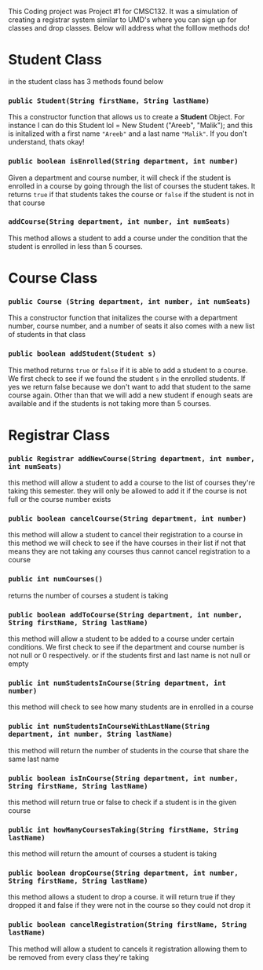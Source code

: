This Coding project was Project #1 for CMSC132.
It was a simulation of creating a registrar system similar to UMD's where you can sign up for classes and drop classes. 
Below will address what the folllow methods do!

# Student Class
in the student class has 3 methods found below

### `public Student(String firstName, String lastName)`
This a constructor function that allows us to create a **Student** Object.
For instance I can do this Student lol = New Student ("Areeb", "Malik");
and this is initalized with a first name `"Areeb"` and a last name `"Malik"`.
If you don't understand, thats okay!

### `public boolean isEnrolled(String department, int number)`
Given a department and course number, it will check if the student is enrolled in a course
by going through the list of courses the student takes. It returns `true` if that students takes the course
or `false` if the student is not in that course

### `addCourse(String department, int number, int numSeats)`
This method allows a student to add a course under the condition that the student is enrolled in less than 5 courses.

# Course Class

### `public Course (String department, int number, int numSeats)`
This a constructor function that initalizes the course with a department number, course number, and a number of seats
it also comes with a new list of students in that class

### `public boolean addStudent(Student s)`
This method returns `true` or `false` if it is able to add a student to a course. 
We first check to see if we found the student `s` in the enrolled students. If yes
we return false because we don't want to add that student to the same course again. Other than that we will add a new student
if enough seats are available and if the students is not taking more than 5 courses.

# Registrar Class

### `public Registrar addNewCourse(String department, int number, int numSeats)` 
this method will allow a student to add a course to the list of courses 
they're taking this semester. they will only be allowed to add it
if the course is not full or the course number exists

### `public boolean cancelCourse(String department, int number)`
this method will allow a student to cancel their registration to a course
in this method we will check to see if the have courses in their list
if not that means they are not taking any courses thus cannot cancel
registration to a course

### `public int numCourses()`
returns the number of courses a student is taking

### `public boolean addToCourse(String department, int number, String firstName, String lastName)`
this method will allow a student to be added to a course under certain
conditions. We first check to see if the department and course number
is not null or 0 respectively. or if the students first and last name
is not null or empty

### `public int numStudentsInCourse(String department, int number)`
this method will check to see how many students are in enrolled in a course

### `public int numStudentsInCourseWithLastName(String department, int number, String lastName)`
this method will return the number of students in the course that
share the same last name

### `public boolean isInCourse(String department, int number, String firstName, String lastName)`
this method will return true or false to check if a student is in the
given course

### `public int howManyCoursesTaking(String firstName, String lastName)`
this method will return the amount of courses a student is taking

### `public boolean dropCourse(String department, int number, String firstName, String lastName)`
this method allows a student to drop a course. it will return true
if they dropped it and false if they were not in the course so they
could not drop it

### `public boolean cancelRegistration(String firstName, String lastName)`
This method will allow a student to cancels it registration
allowing them to be removed from every class they're taking
